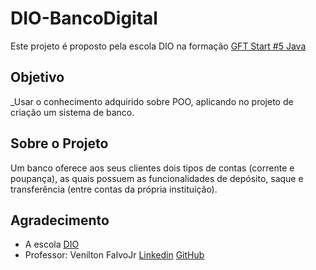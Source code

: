 # DIO-BancoDigital

Este projeto é proposto pela escola DIO na formação [GFT Start #5 Java](https://web.dio.me/track/gft-start-5-java)

## Objetivo 

_Usar o conhecimento adquirido sobre POO, aplicando no projeto de criação um sistema de banco.


## Sobre o Projeto 

Um banco oferece aos seus clientes dois tipos de contas (corrente e poupança), as quais possuem as funcionalidades de depósito, saque e transferência (entre contas da própria instituição).

## Agradecimento 

-  A escola [DIO](https://web.dio.me/lab/criando-um-banco-digital-com-java-e-orientacao-objetos/learning/69a2a2a9-ca3c-4cf3-96f7-ca99b08ccf53)
- Professor: Venilton FalvoJr  [Linkedin](https://www.linkedin.com/in/falvojr/) [GitHub](https://github.com/falvojr/lab-banco-digital-oo)




